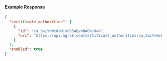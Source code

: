 <!-- Code generated for API Clients. DO NOT EDIT. -->

#### Example Response

```json
{
  "certificate_authorities": [
    {
      "id": "ca_2wiYnWc0vMjxCR5uQvmNADwjdw4",
      "uri": "https://api.ngrok.com/certificate_authorities/ca_2wiYnWc0vMjxCR5uQvmNADwjdw4"
    }
  ],
  "enabled": true
}
```
